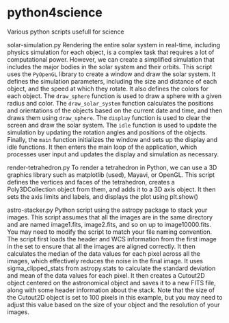 # python4science
 Various python scripts usefull for science

solar-simulation.py
Rendering the entire solar system in real-time, including physics simulation for each object, is a complex task that requires a lot of computational power. However, we can create a simplified simulation that includes the major bodies in the solar system and their orbits. This script uses the `PyOpenGL` library to create a window and draw the solar system. It defines the simulation parameters, including the size and distance of each object, and the speed at which they rotate. It also defines the colors for each object. The `draw_sphere` function is used to draw a sphere with a given radius and color. The `draw_solar_system` function calculates the positions and orientations of the objects based on the current date and time, and then draws them using `draw_sphere`. The `display` function is used to clear the screen and draw the solar system. The `idle` function is used to update the simulation by updating the rotation angles and positions of the objects. Finally, the `main` function initializes the window and sets up the display and idle functions. It then enters the main loop of the application, which processes user input and updates the display and simulation as necessary.

render-tetrahedron.py
To render a tetrahedron in Python, we can use a 3D graphics library such as matplotlib (used), Mayavi, or OpenGL. This script defines the vertices and faces of the tetrahedron, creates a Poly3DCollection object from them, and adds it to a 3D axis object. It then sets the axis limits and labels, and displays the plot using plt.show()

astro-stacker.py
Python script using the astropy package to stack your images. This script assumes that all the images are in the same directory and are named image1.fits, image2.fits, and so on up to image10000.fits. You may need to modify the script to match your file naming convention. The script first loads the header and WCS information from the first image in the set to ensure that all the images are aligned correctly. It then calculates the median of the data values for each pixel across all the images, which effectively reduces the noise in the final image. It uses sigma_clipped_stats from astropy.stats to calculate the standard deviation and mean of the data values for each pixel. It then creates a Cutout2D object centered on the astronomical object and saves it to a new FITS file, along with some header information about the stack. Note that the size of the Cutout2D object is set to 100 pixels in this example, but you may need to adjust this value based on the size of your object and the resolution of your images.
